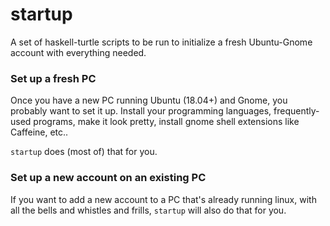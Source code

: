 # startup

A set of haskell-turtle scripts to be run to initialize a fresh Ubuntu-Gnome account with everything needed.

### Set up a fresh PC

Once you have a new PC running Ubuntu (18.04+) and Gnome, you probably want to set it up. Install your programming languages, frequently-used programs, make it look pretty, install gnome shell extensions like Caffeine, etc..

`startup` does (most of) that for you.

### Set up a new account on an existing PC

If you want to add a new account to a PC that's already running linux, with all the bells and whistles and frills, `startup` will also do that for you.
